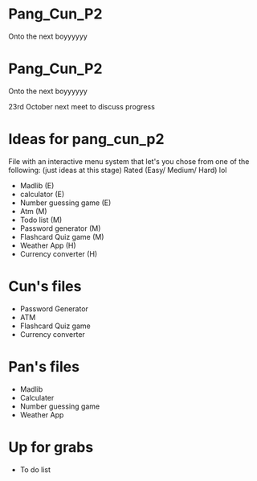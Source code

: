 # Pang_Cun_P2
Onto the next boyyyyyy

# Pang_Cun_P2
Onto the next boyyyyyy

23rd October next meet to discuss progress

# Ideas for pang_cun_p2
File with an interactive menu system that let's you chose from one of the following: (just ideas at this stage)
Rated (Easy/ Medium/ Hard) lol
- Madlib (E)
- calculator (E)
- Number guessing game (E)
- Atm (M)
- Todo list (M)
- Password generator (M)
- Flashcard Quiz game (M)
- Weather App (H)
- Currency converter (H)

# Cun's files
- Password Generator
- ATM
- Flashcard Quiz game
- Currency converter

# Pan's files
- Madlib
- Calculater
- Number guessing game
- Weather App 

# Up for grabs
- To do list 
